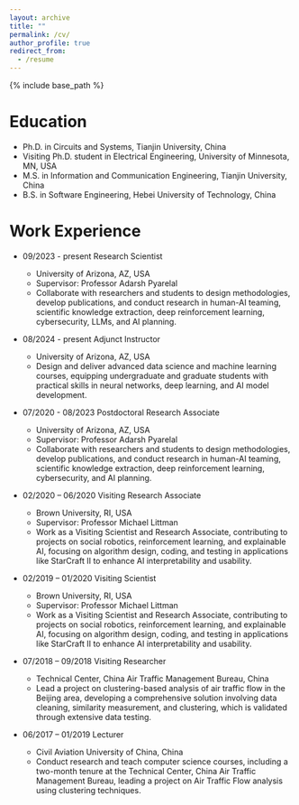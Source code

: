 ```yaml
---
layout: archive
title: ""
permalink: /cv/
author_profile: true
redirect_from:
  - /resume
---
```


{% include base_path %}

Education
======
* Ph.D. in Circuits and Systems, Tianjin University, China
* Visiting Ph.D. student in Electrical Engineering, University of Minnesota, MN, USA
* M.S. in Information and Communication Engineering, Tianjin University, China
* B.S. in Software Engineering, Hebei University of Technology, China

Work Experience
======
* 09/2023 - present  Research Scientist
  * University of Arizona, AZ, USA
  * Supervisor: Professor Adarsh Pyarelal
  * Collaborate with researchers and students to design methodologies, develop publications, and conduct research in human-AI teaming, scientific knowledge extraction, deep reinforcement learning, cybersecurity, LLMs, and AI planning.

* 08/2024 - present  Adjunct Instructor
  * University of Arizona, AZ, USA
  * Design and deliver advanced data science and machine learning courses, equipping undergraduate and graduate students with practical skills in neural networks, deep learning, and AI model development.

* 07/2020 - 08/2023  Postdoctoral Research Associate
  * University of Arizona, AZ, USA
  * Supervisor: Professor Adarsh Pyarelal
  * Collaborate with researchers and students to design methodologies, develop publications, and conduct research in human-AI teaming, scientific knowledge extraction, deep reinforcement learning, cybersecurity, and AI planning.

* 02/2020 – 06/2020  Visiting Research Associate 
  * Brown University, RI, USA
  * Supervisor: Professor Michael Littman
  * Work as a Visiting Scientist and Research Associate, contributing to projects on social robotics, reinforcement learning, and explainable AI, focusing on algorithm design, coding, and testing in applications like StarCraft II to enhance AI interpretability and usability.

* 02/2019 – 01/2020  Visiting Scientist    
  * Brown University, RI, USA
  * Supervisor: Professor Michael Littman
  * Work as a Visiting Scientist and Research Associate, contributing to projects on social robotics, reinforcement learning, and explainable AI, focusing on algorithm design, coding, and testing in applications like StarCraft II to enhance AI interpretability and usability.

* 07/2018 – 09/2018  Visiting Researcher      
  * Technical Center, China Air Traffic Management Bureau, China
  * Lead a project on clustering-based analysis of air traffic flow in the Beijing area, developing a comprehensive solution involving data cleaning, similarity measurement, and clustering, which is validated through extensive data testing.

* 06/2017 – 01/2019  Lecturer       
  * Civil Aviation University of China, China
  * Conduct research and teach computer science courses, including a two-month tenure at the Technical Center, China Air Traffic Management Bureau, leading a project on Air Traffic Flow analysis using clustering techniques.
